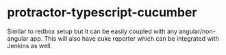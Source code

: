 # protractor-typescript-cucumber
Similar to redbox setup but it can be easily coupled with any angular/non-angular app. This will also have cuke reporter which can be integrated with Jenkins as well.
